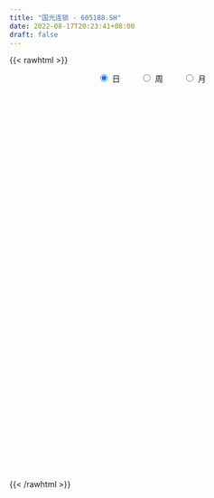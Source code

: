```yaml
---
title: "国光连锁 - 605188.SH"
date: 2022-08-17T20:23:41+08:00
draft: false
---
```

{{< rawhtml >}}
    <div style="text-align: center">
        <label style="padding: 1rem;"><input style="margin-right: .5rem" type="radio" name="period" value="D" checked onclick="period_change(this)">日</label>
        <label style="padding: 1rem;"><input style="margin-right: .5rem" type="radio" name="period" value="W" onclick="period_change(this)">周</label>
        <label style="padding: 1rem;"><input style="margin-right: .5rem" type="radio" name="period" value="M" onclick="period_change(this)">月</label>
    </div>
    <div id="chart" style="height: 700px;"></div> 
    <script type="text/javascript">
        const D_v = [470.87,487.46,1767.78,2960.71,1955.82,1246.58,2247.46,27715.65,28742.57,116050.75,319428.2,234151.98,160663.18,117530.97,157946.8,100767.13,86080.84,65452.11,55977.11,108402.64,76986.17,56591.81,70952.21,47300.66,38036.27,56772.11,43932.92,26791.19,29852.0,37153.79,37467.48,31188.24,26284.27,32244.89,20469.09,35300.39,31123.52,29580.78,19251.4,25341.93,56433.03,39434.09,34701.0,33503.74,16731.83,16980.1,17010.04,29028.64,17290.43,13974.09,18715.38,8963.3,13979.84,11223.91,14287.18,17197.12,55504.32,41575.0,17414.88,20688.68,22670.09,27260.47,15690.54,97547.33,75276.82,33248.93,32020.88,29038.91,35440.28,69984.81,29845.58,25838.49,37649.27,33902.0,23881.0,21846.49,20285.37,20721.89,10108.03,18207.12,21442.17,19918.95,23161.92,72664.92,59209.11,56841.03,33461.9,64181.3,45944.0,34786.21,53438.0,38178.03,17878.89,14700.0,19484.67,23604.91,22923.02,16319.0,15652.0,11869.67,22153.5,28345.37,20549.4,13142.0,14112.76,10374.03,17755.03,14110.03,19908.06,32011.0,23075.06,26341.74,15505.89,20237.38,23380.03,39288.06,22689.04,10431.96,52648.29,30654.0,92089.78,129441.6,86550.82,63756.62,53219.48,41061.15,30433.78,20872.03,29689.0,22195.03,36983.95,31301.03,23791.87,20104.81,22865.92,31888.89,34375.0,21377.56,17208.0,23464.0,12515.0,24929.0,21911.03,14257.0,17125.0,17641.89,17194.0,18347.0,20912.0,20152.0,14374.0,10422.92,24395.08,19545.25,21324.0,52806.0,40522.0,32511.0,23156.78,30709.0,56827.15,67063.0,66008.0,42146.0,137535.34,81572.28,58242.65,83602.01,143394.77,111692.17,48088.46,328053.19,416708.78,123751.78,285496.68,165652.56,142426.61,103368.36,93538.21,88976.15,48207.0,42408.49,46983.0,39907.0,49079.88,28484.03,28047.13,29502.78,32926.0,85395.91,48173.03,30058.03,43997.0,26482.0,24505.0,37082.0,43614.87,22501.45,30100.0,55237.11,81744.06,61387.69,38450.8,51920.2,69429.99,93591.89,59498.0,38744.0,24689.24,26147.0,30588.03,28694.03,22710.0,13858.78,13244.89,13558.86,12514.99,19662.78,23844.1,21088.1,60013.89,37998.84,24709.0,14796.89,12639.8,20737.0,10808.0,11573.81,11815.0,12470.0,10177.79,11421.0,9996.0,9865.0,21602.0,10266.2,11680.0,9944.15,10003.15,6745.0,13809.0,12158.0,10753.0,23565.0,11928.0,8814.0,15468.01,10903.0,10644.0,8902.0,20934.0,20809.0,18000.03,16513.0,15782.96,11772.0,12916.0,17933.0,17096.0,12896.0,15730.0,14264.03,12416.0,12334.0,11856.0,16774.98,13904.0,11113.0,17085.0,15730.0,13479.46,9910.0,12637.0,13743.26,9439.37,14323.77,12050.92,12146.0,10339.0,12871.0,17567.24,10530.0,8558.0,12034.0,13786.0,7640.24,10011.0,7225.0,10748.77,14378.37,10020.03,12331.77,10259.0,8259.0,3925.0,6258.0,8192.0,6745.37,7071.0,4159.0,7427.0,17711.0,8207.0,13131.03,6357.0,10251.0,4935.03,8691.0,5421.0,4586.0,6099.61,9386.0,39110.42,60687.33,61304.0,90038.78,45549.8,25247.0,19224.0,19114.03,17907.0,20657.03,22620.0,12910.0,15179.39,12846.0,22330.78,13173.0,9427.0,15450.0,12850.0,9331.0,13998.0,10153.99,12242.0,17022.98,22399.48,16497.0,18752.99,14115.0,31573.0,26859.39,18515.0,97986.01,107137.25,54361.03,27104.0,22104.0,20233.0,43714.99,24258.0,17460.0,20849.0,27723.96,19606.0,18311.0,146038.03,310306.11,194934.51,192621.76,143215.35,98997.72,75629.04,63775.0,64811.0,34426.0,45455.0,29398.0,36487.0,44541.17,32563.0,29352.0,35982.0,27886.0,24279.0,28434.0,42982.0,18801.0,21812.0,27427.0,18071.92,32605.98,17392.0,18014.75,13723.0,16392.0,13366.0,15208.0,12637.0,21933.0,20238.0,16354.0,13697.0,10842.0,24221.0,17117.17,23607.0,13902.0,27380.0,12128.0,13649.0,11573.0,13688.17,12218.17,9768.0,11157.0,12484.0,21559.0,27689.0,20558.0,15394.01,73233.01,143163.89,110770.9,164799.36,156208.01,154993.03,117531.0,204560.18,140663.89,204581.89,85965.0,120294.46,127688.14,79189.0,83781.0,60692.0,50281.0,49192.35,41425.0,50376.0,37437.0,41566.0,30323.03,28606.0,34258.0,26700.0,27876.0,19600.82,31341.0,19893.0,18022.0,38138.0,29986.0,23806.2,29873.0,30972.0,27732.0,19831.0,21326.0,16988.0,15704.0,20305.0,19170.0,19257.0,20047.0,17696.0,12888.0,24695.0,15681.0,14063.0,11886.0,26990.0,19274.0,17942.0,23632.0,19785.0,14577.0,18083.0,20822.0,42511.0,18875.0,22521.0,21244.0,10608.0,13925.0,19784.0,22627.0,19398.0,15663.0,13824.0,15151.0,13939.0,11791.0,15090.0,10939.0,11146.0,17038.0,17237.0,16090.0,16431.0,15797.0,12238.0,14083.0,12140.0,12969.0,9602.0,12715.0,9013.0,13626.0]
const D_histogram = [0.0,0.0472250712,0.1259338869,0.2250684418,0.3370392703,0.4567995164,0.581142793,0.708173922,0.8369127878,0.9670003053,0.9351091697,0.7482647746,0.5445018837,0.3791423164,0.2214067758,0.0972737834,-0.0333355947,-0.1304490292,-0.2075614552,-0.2331606627,-0.2731004342,-0.2880417783,-0.3177836689,-0.3404789568,-0.3504100595,-0.3720813869,-0.3927453979,-0.3948452387,-0.3945102342,-0.3968729218,-0.4139379468,-0.4179584347,-0.3922178345,-0.3374299791,-0.285045988,-0.2356268938,-0.1888433755,-0.1521156086,-0.1366709292,-0.1178334424,-0.0816339197,-0.083488859,-0.0955063615,-0.1315530286,-0.1364370607,-0.1346236695,-0.1105317438,-0.0600853692,-0.0256223741,-0.0035638369,-0.009573695,-0.0136941133,-0.0246793528,-0.0189135633,-0.007374934,-0.0036550685,0.0045501259,-0.0059336918,-0.0135284312,-0.0246269791,-0.0411127721,-0.0817152749,-0.1019337829,-0.063411418,-0.0582311908,-0.0383501132,-0.0146768551,0.0076130218,0.032317235,0.0667386637,0.0791288736,0.0883676559,0.1032417607,0.0963822302,0.094547514,0.0931902334,0.0779510657,0.0571849028,0.0371036701,0.0101235667,-0.016598464,-0.0315092692,-0.0343345023,0.0095704006,0.0332163959,0.0632708837,0.0573317791,0.0813437395,0.0722683471,0.065739835,0.0188804009,-0.0393570774,-0.0690364774,-0.0829320957,-0.1096298307,-0.1197279175,-0.1473373726,-0.1630796401,-0.1778449768,-0.1786932681,-0.1824922341,-0.1466822362,-0.1392813156,-0.1242301069,-0.0946788833,-0.0675834891,-0.0439318869,-0.0318748093,-0.0359406543,-0.0644950431,-0.0856946823,-0.1092741675,-0.1137148614,-0.1228985333,-0.1164245322,-0.0721308556,-0.0318171516,0.0052375427,0.0529732098,0.074147906,0.1463187663,0.1754986218,0.1892046046,0.1703641323,0.1298089968,0.088960817,0.0779473041,0.0643352655,0.0547668671,0.0340698243,0.0329319496,0.0280835572,0.0204614603,0.0108156095,0.0227184919,0.0487283071,0.0642365896,0.068374277,0.0701177656,0.0541549916,0.0444002328,0.0561774702,0.0564544114,0.0589526506,0.0536433565,0.0531691594,0.0511619458,0.0309517109,0.0130846165,0.0078037834,-0.0014545374,-0.0095263357,-0.0023697091,0.0075802717,0.0187422013,0.0383322092,0.0633668192,0.056533857,0.0529306199,0.0526963134,0.0704201804,0.0963957365,0.0902240127,0.1425166165,0.1275555303,0.0990144663,0.0887592965,0.1400784414,0.1363605896,0.191842683,0.2881043869,0.4118812344,0.4331576051,0.3325646989,0.1683980513,0.0421679415,-0.0595067893,-0.1301142728,-0.1861859627,-0.2431848821,-0.2787156034,-0.2887199961,-0.2987732518,-0.3006292178,-0.2978411471,-0.2820369497,-0.2633655722,-0.2362556798,-0.1996339476,-0.1540479074,-0.1342379273,-0.113447453,-0.1139335542,-0.0942850557,-0.0813388148,-0.0577704555,-0.0394971828,-0.0260488375,-0.0041449211,0.0225581678,0.0565616401,0.0708932354,0.0796401329,0.0944574334,0.099962154,0.1163442985,0.1045968885,0.0807012529,0.056003649,0.0326086089,0.0067148393,-0.0117448763,-0.0296560261,-0.0366441719,-0.0350597874,-0.0319345146,-0.0266581362,-0.0138675575,-0.0021115328,-0.0018262306,0.011680304,0.004659222,-0.0110416751,-0.0211238527,-0.0258313026,-0.0383515098,-0.0365177385,-0.0276145995,-0.0185133556,-0.0205718529,-0.016068553,-0.0127573058,-0.0096995422,-0.0069388429,-0.0204476591,-0.0306356009,-0.0438817792,-0.0429341595,-0.0349564924,-0.0299310002,-0.0301419832,-0.0367462108,-0.0367168174,-0.056698167,-0.057412702,-0.052264625,-0.0327437226,-0.0185646095,-0.0084346064,0.0011983922,0.0151175819,0.0322355037,0.0484729777,0.0644732825,0.0697665746,0.0685506,0.0689058355,0.0541157868,0.0547356576,0.0450734432,0.0293703949,0.03105896,0.0345544714,0.0389205448,0.0358565652,0.0237472304,0.0142072284,0.0124889458,0.017011129,0.0264452365,0.0364886874,0.043751697,0.0449624622,0.0460429087,0.0449655643,0.0405752189,0.0393514319,0.0305141957,0.0268713612,0.0170413456,0.0031716132,-0.0061285237,-0.0088721466,-0.0175530532,-0.0320129663,-0.0365005394,-0.0516499741,-0.0502339956,-0.0352039884,-0.0257503418,-0.0195905591,-0.0055627353,0.0062921747,0.0091294064,0.0118885815,0.0093216823,0.0054443478,-0.0035307311,-0.0101170286,-0.0116468777,-0.016920643,-0.0299695872,-0.0343759761,-0.0317796856,-0.0293251573,-0.0321267283,-0.027791808,-0.0159568906,-0.0070251003,0.0015493886,0.0088087309,0.0167576712,0.0444674232,0.0823707513,0.1136395178,0.1018374568,0.0921439597,0.0713066711,0.0578161822,0.0412096476,0.026617536,0.0229267745,0.0204663993,0.0143922999,0.0031479163,0.0007323526,0.0078045407,0.0032041748,-0.0008203465,-0.0100146875,-0.0174773268,-0.0195944708,-0.0156528116,-0.0125518007,-0.0101116439,-0.0011706251,0.0075499132,0.0137433759,0.0167205679,0.0123822717,0.0240796206,0.0311198384,0.0220375357,0.0307174263,0.0519198199,0.0452797371,0.035473298,0.0253918202,0.0136940383,0.0200723164,0.0157022042,0.0130848054,-0.0010901737,-0.0013420074,-0.0005089426,0.004152488,0.0588228878,0.1029091837,0.1301578214,0.0832247326,0.069285972,0.0421386549,0.008039535,-0.040134811,-0.1002579718,-0.1261995562,-0.1558726745,-0.1566177414,-0.1426643048,-0.1109699593,-0.0874334488,-0.061748359,-0.0480476555,-0.0348091166,-0.0269421391,-0.0087530595,0.0092285724,0.0203729296,0.0329829423,0.0304591477,0.0280853042,0.0067205769,-0.0024682528,-0.016939856,-0.020523655,-0.01194313,-0.0070098297,-0.0129014704,-0.0175816002,-0.0314277925,-0.0463925647,-0.0445756325,-0.0373393158,-0.0397640025,-0.0595134623,-0.0589565095,-0.0525866564,-0.0376820395,-0.0155707311,0.0009994965,0.0106730588,0.0103870814,0.0178898608,0.0221822797,0.0171669902,0.0167524183,0.016652331,0.0243747688,0.0384543657,0.0403765466,0.035124081,0.0459916264,0.0873481926,0.0892880785,0.1108895198,0.0936515425,0.0967941505,0.0931802612,0.1095593121,0.1060905703,0.1162868943,0.0576674705,-0.0353992497,-0.1348866485,-0.2022431979,-0.2154745564,-0.2031692238,-0.1833362863,-0.1440907674,-0.1167429038,-0.0909998567,-0.0565557605,-0.0298219092,0.0015948502,0.0043019104,0.0194950524,0.0231662233,0.0180940434,0.0179771787,-0.0065102331,-0.009874408,-0.008096382,0.005764395,0.0162478369,0.0259423692,0.0415950398,0.0587904606,0.0688974964,0.0649403381,0.0547801506,0.034758017,0.0203739822,0.0076786903,-0.0020337699,-0.0074483406,-0.0066773772,-0.0084364033,-0.0059261487,-0.0053253131,-0.0142369198,-0.0126567151,-0.0090216726,-0.0049068669,0.0056858903,0.0095598267,0.018570319,0.0239038683,0.0246841757,0.0205989043,0.0200129562,0.0324544219,0.0338279232,0.0408786699,0.0357087819,0.0339178664,0.0323468725,0.022626054,0.0274003944,0.0371182299,0.0384915246,0.0395803155,0.0377907906,0.0405866366,0.0370829632,0.0380263182,0.0333245662,0.0182351477,0.0069570413,-0.024331207,-0.0434914282,-0.041182968,-0.0452289789,-0.0389027787,-0.0250420868,-0.0071284458,0.0028300401,0.0066357217,0.005732144,0.0114838455,0.0102302566]
const D_fast = [0.0,0.059031339,0.1692236264,0.3246252918,0.5208559379,0.7548160631,1.0244450379,1.3285196474,1.6664867102,2.0383243039,2.2402104608,2.2404322594,2.1727948394,2.1022208512,1.9998370046,1.900022458,1.7610791813,1.6313534895,1.5023506997,1.4184613265,1.3102464464,1.2232946577,1.11410685,1.0062918228,0.9087582053,0.7940665311,0.6752161706,0.5744050201,0.4761124661,0.3745315481,0.2539820363,0.1454719398,0.0731580813,0.043588442,0.0247109361,0.0152233068,0.0147959813,0.0134948461,-0.0052282068,-0.0158490807,-0.0000580379,-0.022785192,-0.0586792849,-0.1276142091,-0.1666075063,-0.1984500326,-0.2019910428,-0.1665660104,-0.1385086089,-0.1173410309,-0.1257443128,-0.1332882594,-0.1504433372,-0.1494059384,-0.1397110426,-0.1369049443,-0.1275622183,-0.139529459,-0.1505063062,-0.1677615989,-0.194525585,-0.2555569064,-0.3012588602,-0.2785893498,-0.2879669202,-0.2776733709,-0.2576693267,-0.2334761942,-0.2006926723,-0.1495865777,-0.1174141494,-0.0860834531,-0.0453989082,-0.0281628811,-0.0063607188,0.015579559,0.0198281577,0.0133582204,0.0025529053,-0.0218963064,-0.0527679531,-0.0755560757,-0.0869649344,-0.0406674312,-0.008717337,0.0371548717,0.045548712,0.0898966072,0.0988883016,0.1087947482,0.0666554144,-0.0014213334,-0.0483598527,-0.0829884949,-0.1370936876,-0.1771237538,-0.241567552,-0.2980797296,-0.3573063105,-0.4028279188,-0.4522499433,-0.4531105045,-0.4805299127,-0.4965362307,-0.490654728,-0.4804552061,-0.4677865755,-0.4636982003,-0.4767492089,-0.5214273585,-0.5640506682,-0.6149486953,-0.6478181046,-0.6877264098,-0.7103585417,-0.6840975791,-0.651738163,-0.613374083,-0.5523951134,-0.5126834408,-0.4039328888,-0.3308783779,-0.2698712439,-0.2461206832,-0.2542235694,-0.272831545,-0.2643582319,-0.2618864541,-0.2577631358,-0.2699427225,-0.2628476098,-0.2606751128,-0.2631818447,-0.2701237931,-0.2525412878,-0.2143493957,-0.1827819658,-0.1615507092,-0.1422777792,-0.1447018052,-0.1433565059,-0.117534901,-0.1031443569,-0.0859079551,-0.07780641,-0.0649883173,-0.0542050445,-0.0666773516,-0.0812732919,-0.0846031791,-0.0942251343,-0.1046785165,-0.0981143171,-0.0862692685,-0.0704217885,-0.0412487283,-0.0003724135,0.0069280885,0.0165575064,0.0294972783,0.0648261903,0.1149006805,0.13128496,0.2192067178,0.2361345142,0.2323470668,0.2442817212,0.3306204764,0.360992772,0.4644355362,0.6327233367,0.8594704929,0.9890362649,0.9715845334,0.8495173986,0.7338292742,0.617277846,0.5141417943,0.4115236138,0.2937284738,0.1885188517,0.1063344599,0.0215878913,-0.0554253791,-0.1270975952,-0.1818026352,-0.2289726508,-0.2609266784,-0.274213433,-0.2671393697,-0.2808888715,-0.2884602603,-0.3174297501,-0.3213525156,-0.3287409784,-0.3196152329,-0.3112162559,-0.3042801201,-0.2834124339,-0.251069803,-0.2029259207,-0.1708710166,-0.1422140859,-0.1037824269,-0.0732871679,-0.0278189488,-0.0134171367,-0.017137459,-0.0278341507,-0.0430770385,-0.0672920983,-0.088688033,-0.1140131893,-0.1301623781,-0.1373429405,-0.1422012963,-0.143589452,-0.1342657626,-0.1230376212,-0.1232088765,-0.106782266,-0.1126385425,-0.1310998584,-0.1464629992,-0.1576282748,-0.1797363593,-0.1870320226,-0.1850325335,-0.1805596286,-0.187761089,-0.1872749274,-0.1871530067,-0.1865201286,-0.18549414,-0.204114871,-0.221961713,-0.2461783361,-0.2559642563,-0.2567257123,-0.2591829702,-0.266929449,-0.2827202292,-0.2918700402,-0.3260259315,-0.3410936421,-0.3490117213,-0.3376767496,-0.3281387888,-0.3201174373,-0.3101848407,-0.2924862555,-0.2673094578,-0.2389537394,-0.2068351139,-0.1841001781,-0.1681785028,-0.1505968084,-0.1518579104,-0.1375541253,-0.1359479788,-0.1443084283,-0.1348551233,-0.122720994,-0.1086247845,-0.1027246228,-0.10889715,-0.1148853448,-0.1134813909,-0.1047064255,-0.0886610089,-0.0694953862,-0.0512944523,-0.0388430716,-0.0262518978,-0.0160878512,-0.0103343918,-0.0017203209,-0.0029290082,0.0001459977,-0.0054236815,-0.0185005107,-0.0293327785,-0.0342944381,-0.047363608,-0.0698267627,-0.0834394706,-0.1115013988,-0.1226439192,-0.1164149091,-0.113398848,-0.112136705,-0.099499565,-0.0860716113,-0.0809520281,-0.0752207075,-0.0754571862,-0.0779734338,-0.0878311955,-0.0969467501,-0.1013883186,-0.1108922446,-0.1314335856,-0.1444339686,-0.1497825995,-0.1546593605,-0.1654926136,-0.1681056453,-0.1602599506,-0.1530844353,-0.1441225993,-0.1346610742,-0.1225227161,-0.0836961083,-0.0252000924,0.0344785535,0.0481358568,0.0614783495,0.0584677288,0.0594312854,0.0531271627,0.0451894351,0.0472303672,0.0498865918,0.0474105674,0.0369531628,0.0347206873,0.0437440106,0.0399446883,0.0357150804,0.0240170676,0.0121850966,0.0051693348,0.0051977911,0.0051608519,0.0050730977,0.0137214602,0.0243294768,0.0339587835,0.0411161175,0.0398733892,0.0575906432,0.0724108206,0.0688379019,0.085197149,0.1193794976,0.1240593491,0.1231212344,0.1193877117,0.1111134394,0.1225097966,0.1220652354,0.122719038,0.1082715155,0.10768418,0.1083900091,0.1140895617,0.1834656834,0.2532792752,0.3130673682,0.2869404626,0.290323195,0.2737105416,0.2416213055,0.1834132567,0.098225603,0.0407341295,-0.0279071574,-0.0678066597,-0.0895192992,-0.0855674436,-0.0838892952,-0.0736412953,-0.0719525056,-0.0674162459,-0.0662848031,-0.0502839883,-0.0299952134,-0.0137576237,0.0070981246,0.0121891168,0.0168365994,-0.0028479837,-0.0126538766,-0.0313604437,-0.0400751565,-0.034480414,-0.0312995711,-0.0404165795,-0.0494921093,-0.0711952497,-0.0977581631,-0.107085139,-0.1091836513,-0.1215493387,-0.1561771639,-0.1703593386,-0.1771361496,-0.1716520426,-0.1534334169,-0.1366133152,-0.1242714883,-0.1219606952,-0.1099854506,-0.1001474618,-0.1008710037,-0.097097471,-0.0930344757,-0.0792183457,-0.0555251573,-0.0435088398,-0.0399802851,-0.0176148331,0.0455787812,0.0698406867,0.119164508,0.1253394163,0.1526805619,0.172361738,0.2161306168,0.2391845177,0.2784525652,0.2342500091,0.1323334764,-0.0008755846,-0.1187929333,-0.185892931,-0.2243799043,-0.2503810384,-0.2471582113,-0.2489960737,-0.2460029908,-0.2256978347,-0.2064194607,-0.1746039887,-0.1708214509,-0.1507545458,-0.1412918191,-0.1418404882,-0.1374630582,-0.1635780283,-0.1694108051,-0.1696568747,-0.154354999,-0.1398095978,-0.1236294732,-0.0975780426,-0.0656850067,-0.0383535968,-0.0260756705,-0.0225408204,-0.0338734498,-0.0431639891,-0.0539396083,-0.064160511,-0.0714371668,-0.0723355477,-0.0762036747,-0.0751749573,-0.0759054499,-0.0883762865,-0.0899602607,-0.0885806363,-0.0856925473,-0.0736783175,-0.0674144244,-0.0537613524,-0.042451836,-0.0355004847,-0.0344360301,-0.0300187391,-0.0094636679,0.0003668142,0.0176372283,0.0213945359,0.028083087,0.0345988112,0.0305345061,0.0421589451,0.0611563381,0.0721525139,0.0831363837,0.0907945566,0.1037370617,0.1095041291,0.1199540636,0.1235834532,0.1130528217,0.1035139756,0.0661429256,0.0361098473,0.0281225655,0.0127693098,0.0093698153,0.0169699856,0.0331015151,0.0437675111,0.0492321231,0.0497615813,0.0583842442,0.0596882195]
const D_slow = [0.0,0.0118062678,0.0432897395,0.09955685,0.1838166676,0.2980165467,0.4433022449,0.6203457254,0.8295739224,1.0713239987,1.3051012911,1.4921674848,1.6282929557,1.7230785348,1.7784302287,1.8027486746,1.7944147759,1.7618025186,1.7099121549,1.6516219892,1.5833468806,1.511336436,1.4318905188,1.3467707796,1.2591682648,1.166147918,1.0679615686,0.9692502589,0.8706227003,0.7714044699,0.6679199832,0.5634303745,0.4653759159,0.3810184211,0.3097569241,0.2508502006,0.2036393568,0.1656104546,0.1314427223,0.1019843617,0.0815758818,0.0607036671,0.0368270767,0.0039388195,-0.0301704457,-0.063826363,-0.091459299,-0.1064806413,-0.1128862348,-0.113777194,-0.1161706178,-0.1195941461,-0.1257639843,-0.1304923751,-0.1323361086,-0.1332498758,-0.1321123443,-0.1335957672,-0.136977875,-0.1431346198,-0.1534128128,-0.1738416316,-0.1993250773,-0.2151779318,-0.2297357295,-0.2393232578,-0.2429924715,-0.2410892161,-0.2330099073,-0.2163252414,-0.196543023,-0.174451109,-0.1486406689,-0.1245451113,-0.1009082328,-0.0776106745,-0.058122908,-0.0438266823,-0.0345507648,-0.0320198731,-0.0361694891,-0.0440468064,-0.052630432,-0.0502378319,-0.0419337329,-0.026116012,-0.0117830672,0.0085528677,0.0266199545,0.0430549132,0.0477750135,0.0379357441,0.0206766247,-0.0000563992,-0.0274638569,-0.0573958363,-0.0942301794,-0.1350000894,-0.1794613337,-0.2241346507,-0.2697577092,-0.3064282683,-0.3412485971,-0.3723061239,-0.3959758447,-0.412871717,-0.4238546887,-0.431823391,-0.4408085546,-0.4569323154,-0.4783559859,-0.5056745278,-0.5341032432,-0.5648278765,-0.5939340095,-0.6119667234,-0.6199210113,-0.6186116257,-0.6053683232,-0.5868313467,-0.5502516551,-0.5063769997,-0.4590758485,-0.4164848155,-0.3840325663,-0.361792362,-0.342305536,-0.3262217196,-0.3125300028,-0.3040125468,-0.2957795594,-0.2887586701,-0.283643305,-0.2809394026,-0.2752597796,-0.2630777029,-0.2470185555,-0.2299249862,-0.2123955448,-0.1988567969,-0.1877567387,-0.1737123712,-0.1595987683,-0.1448606057,-0.1314497665,-0.1181574767,-0.1053669903,-0.0976290625,-0.0943579084,-0.0924069626,-0.0927705969,-0.0951521808,-0.0957446081,-0.0938495402,-0.0891639898,-0.0795809375,-0.0637392327,-0.0496057685,-0.0363731135,-0.0231990351,-0.00559399,0.0185049441,0.0410609473,0.0766901014,0.1085789839,0.1333326005,0.1555224247,0.190542035,0.2246321824,0.2725928532,0.3446189499,0.4475892585,0.5558786598,0.6390198345,0.6811193473,0.6916613327,0.6767846354,0.6442560672,0.5977095765,0.5369133559,0.4672344551,0.395054456,0.3203611431,0.2452038387,0.1707435519,0.1002343145,0.0343929214,-0.0246709985,-0.0745794854,-0.1130914623,-0.1466509441,-0.1750128074,-0.2034961959,-0.2270674598,-0.2474021635,-0.2618447774,-0.2717190731,-0.2782312825,-0.2792675128,-0.2736279708,-0.2594875608,-0.241764252,-0.2218542188,-0.1982398604,-0.1732493219,-0.1441632473,-0.1180140252,-0.0978387119,-0.0838377997,-0.0756856475,-0.0740069376,-0.0769431567,-0.0843571632,-0.0935182062,-0.1022831531,-0.1102667817,-0.1169313158,-0.1203982051,-0.1209260883,-0.121382646,-0.11846257,-0.1172977645,-0.1200581833,-0.1253391465,-0.1317969721,-0.1413848496,-0.1505142842,-0.157417934,-0.1620462729,-0.1671892362,-0.1712063744,-0.1743957009,-0.1768205864,-0.1785552971,-0.1836672119,-0.1913261121,-0.2022965569,-0.2130300968,-0.2217692199,-0.22925197,-0.2367874658,-0.2459740185,-0.2551532228,-0.2693277646,-0.2836809401,-0.2967470963,-0.304933027,-0.3095741793,-0.3116828309,-0.3113832329,-0.3076038374,-0.2995449615,-0.2874267171,-0.2713083964,-0.2538667528,-0.2367291028,-0.2195026439,-0.2059736972,-0.1922897828,-0.181021422,-0.1736788233,-0.1659140833,-0.1572754654,-0.1475453292,-0.1385811879,-0.1326443803,-0.1290925732,-0.1259703368,-0.1217175545,-0.1151062454,-0.1059840735,-0.0950461493,-0.0838055337,-0.0722948066,-0.0610534155,-0.0509096108,-0.0410717528,-0.0334432039,-0.0267253636,-0.0224650272,-0.0216721239,-0.0232042548,-0.0254222914,-0.0298105547,-0.0378137963,-0.0469389312,-0.0598514247,-0.0724099236,-0.0812109207,-0.0876485062,-0.0925461459,-0.0939368298,-0.0923637861,-0.0900814345,-0.0871092891,-0.0847788685,-0.0834177816,-0.0843004644,-0.0868297215,-0.0897414409,-0.0939716017,-0.1014639985,-0.1100579925,-0.1180029139,-0.1253342032,-0.1333658853,-0.1403138373,-0.14430306,-0.146059335,-0.1456719879,-0.1434698052,-0.1392803874,-0.1281635316,-0.1075708437,-0.0791609643,-0.0537016001,-0.0306656101,-0.0128389424,0.0016151032,0.0119175151,0.0185718991,0.0243035927,0.0294201925,0.0330182675,0.0338052466,0.0339883347,0.0359394699,0.0367405136,0.0365354269,0.0340317551,0.0296624234,0.0247638057,0.0208506028,0.0177126526,0.0151847416,0.0148920853,0.0167795636,0.0202154076,0.0243955496,0.0274911175,0.0335110226,0.0412909822,0.0468003662,0.0544797227,0.0674596777,0.078779612,0.0876479365,0.0939958915,0.0974194011,0.1024374802,0.1063630312,0.1096342326,0.1093616892,0.1090261873,0.1088989517,0.1099370737,0.1246427956,0.1503700915,0.1829095469,0.20371573,0.221037223,0.2315718867,0.2335817705,0.2235480677,0.1984835748,0.1669336857,0.1279655171,0.0888110817,0.0531450056,0.0254025157,0.0035441535,-0.0118929362,-0.0239048501,-0.0326071293,-0.039342664,-0.0415309289,-0.0392237858,-0.0341305534,-0.0258848178,-0.0182700309,-0.0112487048,-0.0095685606,-0.0101856238,-0.0144205878,-0.0195515015,-0.022537284,-0.0242897414,-0.0275151091,-0.0319105091,-0.0397674572,-0.0513655984,-0.0625095065,-0.0718443355,-0.0817853361,-0.0966637017,-0.1114028291,-0.1245494932,-0.1339700031,-0.1378626858,-0.1376128117,-0.134944547,-0.1323477767,-0.1278753114,-0.1223297415,-0.118037994,-0.1138498894,-0.1096868066,-0.1035931144,-0.093979523,-0.0838853864,-0.0751043661,-0.0636064595,-0.0417694114,-0.0194473917,0.0082749882,0.0316878738,0.0558864114,0.0791814767,0.1065713048,0.1330939473,0.1621656709,0.1765825385,0.1677327261,0.134011064,0.0834502645,0.0295816254,-0.0212106805,-0.0670447521,-0.1030674439,-0.1322531699,-0.1550031341,-0.1691420742,-0.1765975515,-0.1761988389,-0.1751233613,-0.1702495982,-0.1644580424,-0.1599345316,-0.1554402369,-0.1570677952,-0.1595363972,-0.1615604927,-0.1601193939,-0.1560574347,-0.1495718424,-0.1391730824,-0.1244754673,-0.1072510932,-0.0910160087,-0.077320971,-0.0686314668,-0.0635379712,-0.0616182986,-0.0621267411,-0.0639888263,-0.0656581705,-0.0677672714,-0.0692488086,-0.0705801368,-0.0741393668,-0.0773035456,-0.0795589637,-0.0807856804,-0.0793642078,-0.0769742512,-0.0723316714,-0.0663557043,-0.0601846604,-0.0550349343,-0.0500316953,-0.0419180898,-0.033461109,-0.0232414415,-0.0143142461,-0.0058347794,0.0022519387,0.0079084522,0.0147585508,0.0240381082,0.0336609894,0.0435560683,0.0530037659,0.0631504251,0.0724211659,0.0819277454,0.090258887,0.0948176739,0.0965569343,0.0904741325,0.0796012755,0.0693055335,0.0579982887,0.0482725941,0.0420120724,0.0402299609,0.040937471,0.0425964014,0.0440294374,0.0469003987,0.0494579629]
const D_data = [['2020-07-29', 7.37, 7.37, 7.37, 7.37],['2020-07-30', 8.11, 8.11, 8.11, 8.11],['2020-07-31', 8.92, 8.92, 8.92, 8.92],['2020-08-03', 9.81, 9.81, 9.81, 9.81],['2020-08-04', 10.79, 10.79, 10.79, 10.79],['2020-08-05', 11.87, 11.87, 11.87, 11.87],['2020-08-06', 13.06, 13.06, 13.06, 13.06],['2020-08-07', 14.37, 14.37, 14.37, 14.37],['2020-08-10', 15.81, 15.81, 15.81, 15.81],['2020-08-11', 17.39, 17.39, 16.9, 17.39],['2020-08-12', 17.73, 16.56, 15.88, 17.73],['2020-08-13', 16.03, 14.9, 14.9, 16.36],['2020-08-14', 14.51, 14.37, 14.23, 14.77],['2020-08-17', 14.2, 14.46, 14.2, 14.68],['2020-08-18', 14.34, 14.17, 13.9, 14.55],['2020-08-19', 14.12, 14.21, 13.9, 14.35],['2020-08-20', 14.1, 13.72, 13.63, 14.1],['2020-08-21', 13.78, 13.71, 13.69, 13.96],['2020-08-24', 13.65, 13.6, 13.42, 13.83],['2020-08-25', 13.7, 14.03, 13.56, 14.21],['2020-08-26', 14.15, 13.7, 13.55, 14.16],['2020-08-27', 13.79, 13.86, 13.7, 14.02],['2020-08-28', 13.79, 13.52, 13.36, 13.79],['2020-08-31', 13.52, 13.4, 13.37, 13.61],['2020-09-01', 13.36, 13.38, 13.26, 13.47],['2020-09-02', 13.38, 13.03, 13.0, 13.43],['2020-09-03', 12.98, 12.78, 12.74, 13.17],['2020-09-04', 12.65, 12.78, 12.6, 12.81],['2020-09-07', 12.67, 12.62, 12.6, 12.85],['2020-09-08', 12.62, 12.38, 12.3, 12.66],['2020-09-09', 12.29, 11.92, 11.91, 12.3],['2020-09-10', 12.05, 11.78, 11.73, 12.13],['2020-09-11', 11.7, 11.96, 11.53, 12.09],['2020-09-14', 12.0, 12.31, 11.95, 12.36],['2020-09-15', 12.33, 12.37, 12.2, 12.42],['2020-09-16', 12.42, 12.44, 12.28, 12.63],['2020-09-17', 12.36, 12.53, 12.19, 12.58],['2020-09-18', 12.4, 12.52, 12.39, 12.79],['2020-09-21', 12.54, 12.3, 12.3, 12.54],['2020-09-22', 12.28, 12.35, 12.15, 12.66],['2020-09-23', 12.42, 12.65, 12.42, 12.91],['2020-09-24', 12.54, 12.21, 12.17, 12.58],['2020-09-25', 12.36, 11.98, 11.93, 12.65],['2020-09-28', 11.95, 11.46, 11.46, 12.08],['2020-09-29', 11.45, 11.63, 11.4, 11.63],['2020-09-30', 11.57, 11.59, 11.5, 11.75],['2020-10-09', 11.68, 11.83, 11.61, 11.88],['2020-10-12', 11.84, 12.28, 11.81, 12.31],['2020-10-13', 12.21, 12.26, 12.12, 12.27],['2020-10-14', 12.14, 12.23, 12.13, 12.4],['2020-10-15', 12.27, 11.9, 11.85, 12.39],['2020-10-16', 11.99, 11.87, 11.82, 12.0],['2020-10-19', 11.97, 11.71, 11.69, 11.98],['2020-10-20', 11.79, 11.87, 11.68, 11.89],['2020-10-21', 11.86, 11.96, 11.76, 12.01],['2020-10-22', 11.95, 11.88, 11.7, 11.99],['2020-10-23', 12.0, 11.95, 11.85, 12.46],['2020-10-26', 11.95, 11.69, 11.51, 11.95],['2020-10-27', 11.57, 11.65, 11.56, 11.79],['2020-10-28', 11.61, 11.52, 11.51, 11.74],['2020-10-29', 11.45, 11.33, 11.3, 11.5],['2020-10-30', 11.32, 10.8, 10.77, 11.37],['2020-11-02', 10.87, 10.79, 10.69, 10.89],['2020-11-03', 10.74, 11.48, 10.74, 11.87],['2020-11-04', 11.39, 11.1, 11.1, 11.56],['2020-11-05', 11.23, 11.28, 11.14, 11.46],['2020-11-06', 11.27, 11.39, 11.2, 11.55],['2020-11-09', 11.55, 11.46, 11.4, 11.6],['2020-11-10', 11.47, 11.6, 11.4, 11.72],['2020-11-11', 11.6, 11.89, 11.33, 11.97],['2020-11-12', 11.87, 11.77, 11.65, 11.97],['2020-11-13', 11.85, 11.83, 11.6, 11.94],['2020-11-16', 11.82, 12.02, 11.78, 12.04],['2020-11-17', 11.94, 11.83, 11.7, 12.12],['2020-11-18', 11.89, 11.93, 11.76, 11.97],['2020-11-19', 11.92, 11.99, 11.84, 12.06],['2020-11-20', 11.95, 11.83, 11.76, 11.99],['2020-11-23', 11.83, 11.71, 11.66, 11.83],['2020-11-24', 11.71, 11.64, 11.61, 11.73],['2020-11-25', 11.69, 11.44, 11.36, 11.74],['2020-11-26', 11.5, 11.29, 11.22, 11.55],['2020-11-27', 11.38, 11.3, 11.17, 11.41],['2020-11-30', 11.35, 11.37, 11.23, 11.54],['2020-12-01', 11.35, 12.05, 11.35, 12.08],['2020-12-02', 11.93, 11.99, 11.85, 12.26],['2020-12-03', 12.07, 12.25, 11.92, 12.32],['2020-12-04', 12.16, 11.91, 11.88, 12.2],['2020-12-07', 11.8, 12.39, 11.8, 12.39],['2020-12-08', 12.18, 12.08, 11.98, 12.24],['2020-12-09', 11.99, 12.13, 11.93, 12.29],['2020-12-10', 12.01, 11.52, 11.43, 12.1],['2020-12-11', 11.53, 11.09, 11.02, 11.72],['2020-12-14', 11.02, 11.17, 10.91, 11.22],['2020-12-15', 11.11, 11.19, 11.02, 11.31],['2020-12-16', 11.15, 10.84, 10.82, 11.17],['2020-12-17', 10.78, 10.85, 9.88, 10.92],['2020-12-18', 10.84, 10.41, 10.38, 10.84],['2020-12-21', 10.4, 10.3, 10.3, 10.45],['2020-12-22', 10.37, 10.07, 10.04, 10.38],['2020-12-23', 10.11, 10.03, 10.0, 10.19],['2020-12-24', 10.08, 9.8, 9.71, 10.08],['2020-12-25', 9.82, 10.21, 9.72, 10.46],['2020-12-28', 10.1, 9.81, 9.78, 10.2],['2020-12-29', 9.8, 9.81, 9.73, 10.05],['2020-12-30', 9.86, 9.97, 9.78, 10.07],['2020-12-31', 9.96, 9.97, 9.93, 10.08],['2021-01-04', 9.97, 9.96, 9.9, 10.11],['2021-01-05', 9.95, 9.82, 9.81, 9.98],['2021-01-06', 9.85, 9.55, 9.54, 9.88],['2021-01-07', 9.55, 9.05, 8.98, 9.55],['2021-01-08', 9.0, 8.88, 8.76, 9.22],['2021-01-11', 8.88, 8.58, 8.44, 8.91],['2021-01-12', 8.58, 8.58, 8.5, 8.8],['2021-01-13', 8.56, 8.31, 8.28, 8.56],['2021-01-14', 8.34, 8.32, 8.27, 8.53],['2021-01-15', 8.29, 8.77, 8.29, 8.79],['2021-01-18', 8.67, 8.82, 8.66, 9.0],['2021-01-19', 8.9, 8.89, 8.8, 8.94],['2021-01-20', 8.89, 9.19, 8.83, 9.4],['2021-01-21', 9.06, 9.01, 8.98, 9.27],['2021-01-22', 9.0, 9.91, 8.98, 9.91],['2021-01-25', 10.1, 9.7, 9.36, 10.63],['2021-01-26', 9.58, 9.7, 9.1, 10.06],['2021-01-27', 9.7, 9.36, 9.12, 9.71],['2021-01-28', 9.3, 8.99, 8.98, 9.46],['2021-01-29', 9.11, 8.8, 8.75, 9.11],['2021-02-01', 8.8, 9.05, 8.78, 9.14],['2021-02-02', 9.06, 8.96, 8.88, 9.11],['2021-02-03', 8.82, 8.95, 8.73, 9.01],['2021-02-04', 8.95, 8.72, 8.7, 8.95],['2021-02-05', 8.8, 8.89, 8.7, 9.12],['2021-02-08', 8.99, 8.81, 8.73, 9.16],['2021-02-09', 8.71, 8.72, 8.63, 8.8],['2021-02-10', 8.71, 8.62, 8.62, 8.82],['2021-02-18', 8.64, 8.87, 8.64, 8.98],['2021-02-19', 8.86, 9.14, 8.78, 9.14],['2021-02-22', 9.14, 9.13, 9.1, 9.36],['2021-02-23', 9.01, 9.06, 8.93, 9.12],['2021-02-24', 9.06, 9.07, 9.01, 9.21],['2021-02-25', 9.07, 8.83, 8.81, 9.2],['2021-02-26', 8.75, 8.85, 8.65, 8.91],['2021-03-01', 8.87, 9.14, 8.87, 9.17],['2021-03-02', 9.17, 9.05, 9.01, 9.29],['2021-03-03', 9.03, 9.11, 9.03, 9.15],['2021-03-04', 9.11, 9.03, 8.98, 9.22],['2021-03-05', 8.96, 9.1, 8.95, 9.13],['2021-03-08', 9.15, 9.1, 9.05, 9.24],['2021-03-09', 9.11, 8.83, 8.75, 9.13],['2021-03-10', 8.84, 8.76, 8.66, 8.9],['2021-03-11', 8.76, 8.85, 8.73, 9.02],['2021-03-12', 8.83, 8.75, 8.73, 8.87],['2021-03-15', 8.72, 8.7, 8.69, 8.82],['2021-03-16', 8.76, 8.87, 8.72, 8.93],['2021-03-17', 8.89, 8.94, 8.82, 9.0],['2021-03-18', 9.0, 9.01, 8.95, 9.1],['2021-03-19', 8.93, 9.21, 8.93, 9.43],['2021-03-22', 9.24, 9.43, 9.24, 9.57],['2021-03-23', 9.38, 9.12, 9.08, 9.44],['2021-03-24', 9.11, 9.17, 9.06, 9.24],['2021-03-25', 9.2, 9.24, 9.17, 9.42],['2021-03-26', 9.12, 9.56, 9.11, 9.73],['2021-03-29', 9.47, 9.85, 9.28, 9.88],['2021-03-30', 9.72, 9.58, 9.39, 9.8],['2021-03-31', 9.85, 10.54, 9.83, 10.54],['2021-04-01', 10.7, 9.92, 9.88, 11.26],['2021-04-02', 9.67, 9.74, 9.54, 10.07],['2021-04-06', 9.68, 9.96, 9.68, 10.18],['2021-04-07', 10.05, 10.96, 9.88, 10.96],['2021-04-08', 11.29, 10.54, 10.44, 11.62],['2021-04-09', 10.65, 11.59, 10.51, 11.59],['2021-04-12', 12.75, 12.75, 12.75, 12.75],['2021-04-13', 13.13, 14.03, 12.61, 14.03],['2021-04-14', 13.8, 13.55, 12.65, 15.43],['2021-04-15', 12.2, 12.2, 12.2, 12.4],['2021-04-16', 11.26, 10.98, 10.98, 11.55],['2021-04-19', 10.78, 10.85, 10.68, 11.0],['2021-04-20', 10.76, 10.63, 10.54, 10.96],['2021-04-21', 10.54, 10.57, 10.46, 10.83],['2021-04-22', 10.56, 10.37, 10.29, 10.61],['2021-04-23', 10.32, 9.96, 9.85, 10.37],['2021-04-26', 9.94, 9.84, 9.79, 10.02],['2021-04-27', 9.81, 9.87, 9.78, 9.93],['2021-04-28', 9.81, 9.63, 9.55, 9.84],['2021-04-29', 9.63, 9.5, 9.48, 9.7],['2021-04-30', 9.5, 9.35, 9.18, 9.51],['2021-05-06', 9.37, 9.35, 9.32, 9.48],['2021-05-07', 9.4, 9.27, 9.22, 9.44],['2021-05-10', 9.33, 9.3, 9.17, 9.33],['2021-05-11', 9.29, 9.41, 9.23, 9.43],['2021-05-12', 9.65, 9.59, 9.52, 9.96],['2021-05-13', 9.46, 9.31, 9.28, 9.48],['2021-05-14', 9.31, 9.31, 9.28, 9.39],['2021-05-17', 9.31, 8.98, 8.96, 9.34],['2021-05-18', 8.98, 9.17, 8.93, 9.19],['2021-05-19', 9.17, 9.07, 9.02, 9.2],['2021-05-20', 9.03, 9.21, 8.98, 9.29],['2021-05-21', 9.26, 9.18, 9.16, 9.43],['2021-05-24', 9.18, 9.14, 9.09, 9.19],['2021-05-25', 9.16, 9.29, 9.01, 9.3],['2021-05-26', 9.25, 9.45, 9.25, 9.6],['2021-05-27', 9.45, 9.7, 9.45, 9.89],['2021-05-28', 9.74, 9.6, 9.54, 9.97],['2021-05-31', 9.57, 9.62, 9.42, 9.71],['2021-06-01', 9.68, 9.8, 9.5, 9.8],['2021-06-02', 9.86, 9.79, 9.65, 10.14],['2021-06-03', 9.68, 10.05, 9.63, 10.09],['2021-06-04', 10.02, 9.78, 9.69, 10.02],['2021-06-07', 9.77, 9.59, 9.54, 9.83],['2021-06-08', 9.64, 9.49, 9.47, 9.64],['2021-06-09', 9.49, 9.4, 9.36, 9.57],['2021-06-10', 9.39, 9.24, 9.24, 9.39],['2021-06-11', 9.27, 9.2, 9.19, 9.38],['2021-06-15', 9.22, 9.08, 9.05, 9.27],['2021-06-16', 9.1, 9.11, 9.05, 9.14],['2021-06-17', 9.16, 9.16, 9.11, 9.2],['2021-06-18', 9.2, 9.15, 9.11, 9.2],['2021-06-21', 9.11, 9.16, 9.06, 9.18],['2021-06-22', 9.18, 9.27, 9.14, 9.28],['2021-06-23', 9.28, 9.3, 9.19, 9.39],['2021-06-24', 9.22, 9.17, 9.16, 9.35],['2021-06-25', 9.38, 9.36, 9.36, 9.75],['2021-06-28', 9.1, 9.11, 9.01, 9.29],['2021-06-29', 9.07, 8.92, 8.91, 9.1],['2021-06-30', 8.9, 8.89, 8.86, 8.95],['2021-07-01', 8.9, 8.88, 8.87, 8.95],['2021-07-02', 8.88, 8.69, 8.67, 8.9],['2021-07-05', 8.66, 8.79, 8.62, 8.79],['2021-07-06', 8.75, 8.86, 8.74, 8.93],['2021-07-07', 8.84, 8.87, 8.77, 8.88],['2021-07-08', 8.9, 8.71, 8.7, 8.9],['2021-07-09', 8.71, 8.76, 8.68, 8.78],['2021-07-12', 8.76, 8.73, 8.72, 8.79],['2021-07-13', 8.75, 8.71, 8.68, 8.76],['2021-07-14', 8.68, 8.69, 8.64, 8.72],['2021-07-15', 8.69, 8.42, 8.4, 8.69],['2021-07-16', 8.43, 8.35, 8.35, 8.46],['2021-07-19', 8.34, 8.19, 8.18, 8.4],['2021-07-20', 8.15, 8.27, 8.12, 8.35],['2021-07-21', 8.27, 8.32, 8.26, 8.38],['2021-07-22', 8.32, 8.26, 8.25, 8.35],['2021-07-23', 8.36, 8.15, 8.15, 8.36],['2021-07-26', 8.16, 7.99, 7.96, 8.16],['2021-07-27', 8.04, 7.99, 7.94, 8.12],['2021-07-28', 8.0, 7.61, 7.59, 8.04],['2021-07-29', 7.68, 7.71, 7.6, 7.77],['2021-07-30', 7.7, 7.71, 7.65, 7.76],['2021-08-02', 7.71, 7.88, 7.62, 7.89],['2021-08-03', 7.86, 7.84, 7.82, 7.94],['2021-08-04', 7.86, 7.8, 7.77, 7.88],['2021-08-05', 7.84, 7.8, 7.76, 7.89],['2021-08-06', 7.84, 7.88, 7.75, 8.05],['2021-08-09', 7.91, 7.98, 7.82, 7.99],['2021-08-10', 7.99, 8.05, 7.93, 8.1],['2021-08-11', 8.13, 8.14, 8.04, 8.19],['2021-08-12', 8.12, 8.08, 8.04, 8.18],['2021-08-13', 8.04, 8.03, 8.0, 8.09],['2021-08-16', 8.05, 8.07, 8.03, 8.13],['2021-08-17', 8.07, 7.86, 7.83, 8.13],['2021-08-18', 7.84, 8.03, 7.83, 8.05],['2021-08-19', 8.0, 7.89, 7.87, 8.05],['2021-08-20', 7.9, 7.75, 7.69, 7.9],['2021-08-23', 7.76, 7.93, 7.75, 7.96],['2021-08-24', 7.93, 7.97, 7.9, 8.01],['2021-08-25', 8.0, 8.01, 7.93, 8.04],['2021-08-26', 8.01, 7.93, 7.91, 8.03],['2021-08-27', 7.88, 7.78, 7.76, 8.02],['2021-08-30', 7.8, 7.75, 7.73, 7.84],['2021-08-31', 7.75, 7.81, 7.68, 7.82],['2021-09-01', 7.86, 7.89, 7.75, 7.91],['2021-09-02', 7.89, 7.99, 7.86, 8.01],['2021-09-03', 7.99, 8.06, 7.98, 8.09],['2021-09-06', 8.06, 8.09, 8.01, 8.11],['2021-09-07', 8.07, 8.06, 8.05, 8.15],['2021-09-08', 8.09, 8.09, 8.05, 8.15],['2021-09-09', 8.07, 8.09, 8.04, 8.13],['2021-09-10', 8.1, 8.06, 8.0, 8.16],['2021-09-13', 8.08, 8.11, 8.01, 8.14],['2021-09-14', 8.12, 8.01, 7.99, 8.13],['2021-09-15', 8.0, 8.06, 7.96, 8.07],['2021-09-16', 8.05, 7.96, 7.96, 8.14],['2021-09-17', 7.97, 7.85, 7.75, 7.99],['2021-09-22', 7.83, 7.84, 7.75, 7.86],['2021-09-23', 7.87, 7.88, 7.79, 7.92],['2021-09-24', 7.9, 7.76, 7.74, 7.9],['2021-09-27', 7.75, 7.6, 7.53, 7.8],['2021-09-28', 7.58, 7.64, 7.56, 7.64],['2021-09-29', 7.6, 7.41, 7.41, 7.6],['2021-09-30', 7.41, 7.53, 7.41, 7.56],['2021-10-08', 7.59, 7.7, 7.54, 7.7],['2021-10-11', 7.7, 7.66, 7.64, 7.9],['2021-10-12', 7.66, 7.63, 7.56, 7.7],['2021-10-13', 7.62, 7.76, 7.59, 7.79],['2021-10-14', 7.87, 7.79, 7.71, 7.87],['2021-10-15', 7.78, 7.71, 7.71, 7.78],['2021-10-18', 7.71, 7.72, 7.7, 7.77],['2021-10-19', 7.71, 7.65, 7.64, 7.74],['2021-10-20', 7.67, 7.61, 7.56, 7.7],['2021-10-21', 7.62, 7.5, 7.5, 7.65],['2021-10-22', 7.51, 7.47, 7.42, 7.53],['2021-10-25', 7.47, 7.49, 7.42, 7.5],['2021-10-26', 7.48, 7.4, 7.4, 7.51],['2021-10-27', 7.43, 7.22, 7.17, 7.43],['2021-10-28', 7.21, 7.24, 7.11, 7.24],['2021-10-29', 7.23, 7.28, 7.17, 7.33],['2021-11-01', 7.29, 7.25, 7.21, 7.32],['2021-11-02', 7.22, 7.14, 7.13, 7.3],['2021-11-03', 7.14, 7.19, 7.13, 7.2],['2021-11-04', 7.19, 7.29, 7.18, 7.35],['2021-11-05', 7.29, 7.28, 7.23, 7.32],['2021-11-08', 7.29, 7.3, 7.25, 7.33],['2021-11-09', 7.3, 7.31, 7.27, 7.35],['2021-11-10', 7.28, 7.35, 7.25, 7.38],['2021-11-11', 7.35, 7.7, 7.33, 7.75],['2021-11-12', 7.69, 8.04, 7.65, 8.05],['2021-11-15', 8.09, 8.21, 7.98, 8.24],['2021-11-16', 8.23, 7.8, 7.72, 8.26],['2021-11-17', 7.76, 7.84, 7.76, 7.92],['2021-11-18', 7.85, 7.68, 7.68, 7.86],['2021-11-19', 7.69, 7.73, 7.59, 7.75],['2021-11-22', 7.7, 7.65, 7.6, 7.76],['2021-11-23', 7.64, 7.62, 7.59, 7.67],['2021-11-24', 7.6, 7.73, 7.59, 7.76],['2021-11-25', 7.73, 7.75, 7.69, 7.8],['2021-11-26', 7.76, 7.7, 7.64, 7.76],['2021-11-29', 7.63, 7.6, 7.57, 7.68],['2021-11-30', 7.6, 7.68, 7.6, 7.73],['2021-12-01', 7.66, 7.82, 7.63, 7.82],['2021-12-02', 7.82, 7.69, 7.66, 7.83],['2021-12-03', 7.69, 7.68, 7.64, 7.73],['2021-12-06', 7.68, 7.58, 7.58, 7.72],['2021-12-07', 7.62, 7.55, 7.5, 7.67],['2021-12-08', 7.6, 7.58, 7.51, 7.61],['2021-12-09', 7.6, 7.65, 7.57, 7.69],['2021-12-10', 7.65, 7.65, 7.61, 7.69],['2021-12-13', 7.67, 7.65, 7.62, 7.71],['2021-12-14', 7.64, 7.76, 7.61, 7.77],['2021-12-15', 7.77, 7.81, 7.67, 7.82],['2021-12-16', 7.8, 7.83, 7.77, 7.87],['2021-12-17', 7.85, 7.83, 7.77, 7.88],['2021-12-20', 7.84, 7.75, 7.74, 7.88],['2021-12-21', 7.81, 7.99, 7.76, 8.0],['2021-12-22', 8.01, 8.01, 7.93, 8.09],['2021-12-23', 7.96, 7.83, 7.82, 8.0],['2021-12-24', 7.85, 8.08, 7.74, 8.33],['2021-12-27', 7.93, 8.36, 7.67, 8.41],['2021-12-28', 8.25, 8.1, 8.07, 8.28],['2021-12-29', 8.11, 8.06, 7.98, 8.19],['2021-12-30', 8.06, 8.04, 7.99, 8.13],['2021-12-31', 8.04, 7.99, 7.99, 8.12],['2022-01-04', 7.98, 8.23, 7.98, 8.27],['2022-01-05', 8.25, 8.13, 8.07, 8.28],['2022-01-06', 8.12, 8.16, 8.09, 8.22],['2022-01-07', 8.14, 7.99, 7.99, 8.22],['2022-01-10', 8.02, 8.14, 7.92, 8.22],['2022-01-11', 8.13, 8.17, 8.13, 8.25],['2022-01-12', 8.19, 8.25, 8.15, 8.27],['2022-01-13', 8.25, 9.08, 8.21, 9.08],['2022-01-14', 9.08, 9.3, 8.96, 9.99],['2022-01-17', 8.99, 9.4, 8.94, 9.6],['2022-01-18', 9.27, 8.53, 8.46, 9.3],['2022-01-19', 8.5, 8.87, 8.32, 9.02],['2022-01-20', 8.8, 8.67, 8.46, 8.8],['2022-01-21', 8.61, 8.47, 8.27, 8.77],['2022-01-24', 8.4, 8.09, 8.05, 8.46],['2022-01-25', 8.03, 7.62, 7.6, 8.08],['2022-01-26', 7.66, 7.75, 7.66, 7.82],['2022-01-27', 7.82, 7.46, 7.44, 7.82],['2022-01-28', 7.48, 7.63, 7.47, 7.71],['2022-02-07', 7.61, 7.74, 7.56, 7.78],['2022-02-08', 7.7, 7.99, 7.7, 8.1],['2022-02-09', 8.03, 7.96, 7.9, 8.07],['2022-02-10', 7.94, 8.06, 7.86, 8.07],['2022-02-11', 7.98, 7.97, 7.79, 8.01],['2022-02-14', 7.93, 8.0, 7.87, 8.05],['2022-02-15', 8.03, 7.96, 7.91, 8.06],['2022-02-16', 7.98, 8.14, 7.98, 8.14],['2022-02-17', 8.2, 8.23, 8.07, 8.42],['2022-02-18', 8.23, 8.23, 8.15, 8.27],['2022-02-21', 8.23, 8.33, 8.19, 8.37],['2022-02-22', 8.27, 8.19, 8.16, 8.34],['2022-02-23', 8.23, 8.2, 8.14, 8.23],['2022-02-24', 8.16, 7.91, 7.82, 8.22],['2022-02-25', 7.94, 7.98, 7.92, 8.08],['2022-02-28', 8.05, 7.84, 7.72, 8.05],['2022-03-01', 7.84, 7.91, 7.84, 7.96],['2022-03-02', 7.89, 8.06, 7.85, 8.07],['2022-03-03', 8.06, 8.04, 8.03, 8.13],['2022-03-04', 8.05, 7.89, 7.85, 8.05],['2022-03-07', 7.88, 7.86, 7.79, 7.92],['2022-03-08', 7.86, 7.67, 7.6, 7.88],['2022-03-09', 7.73, 7.54, 7.32, 7.74],['2022-03-10', 7.63, 7.67, 7.61, 7.8],['2022-03-11', 7.67, 7.72, 7.48, 7.74],['2022-03-14', 7.62, 7.57, 7.55, 7.75],['2022-03-15', 7.56, 7.24, 7.21, 7.56],['2022-03-16', 7.32, 7.38, 7.13, 7.39],['2022-03-17', 7.49, 7.41, 7.4, 7.57],['2022-03-18', 7.41, 7.52, 7.35, 7.56],['2022-03-21', 7.52, 7.67, 7.52, 7.71],['2022-03-22', 7.63, 7.68, 7.58, 7.71],['2022-03-23', 7.7, 7.65, 7.59, 7.72],['2022-03-24', 7.58, 7.54, 7.52, 7.65],['2022-03-25', 7.59, 7.65, 7.51, 7.67],['2022-03-28', 7.65, 7.64, 7.45, 7.68],['2022-03-29', 7.65, 7.52, 7.47, 7.66],['2022-03-30', 7.57, 7.56, 7.49, 7.57],['2022-03-31', 7.56, 7.56, 7.5, 7.69],['2022-04-01', 7.59, 7.68, 7.51, 7.75],['2022-04-06', 7.69, 7.83, 7.64, 7.9],['2022-04-07', 7.81, 7.74, 7.73, 7.95],['2022-04-08', 7.73, 7.66, 7.62, 7.83],['2022-04-11', 7.72, 7.9, 7.69, 8.18],['2022-04-12', 7.8, 8.47, 7.63, 8.56],['2022-04-13', 8.46, 8.16, 8.05, 8.48],['2022-04-14', 8.21, 8.55, 8.04, 8.98],['2022-04-15', 8.4, 8.16, 8.07, 8.98],['2022-04-18', 8.06, 8.46, 8.0, 8.88],['2022-04-19', 8.31, 8.46, 8.0, 8.47],['2022-04-20', 8.34, 8.84, 8.2, 9.3],['2022-04-21', 8.66, 8.73, 8.26, 8.73],['2022-04-22', 8.58, 9.03, 8.41, 9.22],['2022-04-25', 8.46, 8.13, 8.13, 8.49],['2022-04-26', 7.9, 7.32, 7.32, 8.07],['2022-04-27', 6.65, 6.67, 6.59, 6.93],['2022-04-28', 6.63, 6.5, 6.4, 6.95],['2022-04-29', 6.5, 6.8, 6.47, 6.96],['2022-05-05', 6.77, 6.95, 6.7, 7.1],['2022-05-06', 6.78, 6.97, 6.76, 7.05],['2022-05-09', 6.99, 7.23, 6.99, 7.32],['2022-05-10', 7.23, 7.14, 7.07, 7.27],['2022-05-11', 7.15, 7.16, 7.14, 7.3],['2022-05-12', 7.1, 7.35, 7.08, 7.38],['2022-05-13', 7.44, 7.36, 7.36, 7.63],['2022-05-16', 7.46, 7.54, 7.28, 7.56],['2022-05-17', 7.58, 7.25, 7.23, 7.58],['2022-05-18', 7.3, 7.44, 7.25, 7.58],['2022-05-19', 7.36, 7.34, 7.0, 7.39],['2022-05-20', 7.39, 7.22, 7.19, 7.39],['2022-05-23', 7.21, 7.26, 7.16, 7.28],['2022-05-24', 7.26, 6.87, 6.85, 7.26],['2022-05-25', 6.87, 7.03, 6.82, 7.05],['2022-05-26', 7.1, 7.06, 6.92, 7.16],['2022-05-27', 7.05, 7.23, 7.02, 7.28],['2022-05-30', 7.24, 7.24, 7.2, 7.36],['2022-05-31', 7.28, 7.28, 7.15, 7.33],['2022-06-01', 7.31, 7.43, 7.24, 7.45],['2022-06-02', 7.44, 7.56, 7.27, 7.57],['2022-06-06', 7.58, 7.58, 7.47, 7.63],['2022-06-07', 7.55, 7.46, 7.39, 7.58],['2022-06-08', 7.51, 7.38, 7.23, 7.51],['2022-06-09', 7.36, 7.2, 7.15, 7.4],['2022-06-10', 7.2, 7.19, 7.12, 7.31],['2022-06-13', 7.16, 7.14, 7.05, 7.21],['2022-06-14', 7.1, 7.11, 6.93, 7.13],['2022-06-15', 7.17, 7.11, 7.09, 7.22],['2022-06-16', 7.16, 7.16, 7.03, 7.21],['2022-06-17', 7.16, 7.11, 6.98, 7.16],['2022-06-20', 7.11, 7.15, 7.1, 7.16],['2022-06-21', 7.15, 7.12, 7.05, 7.18],['2022-06-22', 7.15, 6.96, 6.95, 7.15],['2022-06-23', 6.99, 7.05, 6.91, 7.06],['2022-06-24', 7.02, 7.07, 7.0, 7.1],['2022-06-27', 7.13, 7.08, 7.06, 7.18],['2022-06-28', 7.11, 7.19, 7.04, 7.22],['2022-06-29', 7.23, 7.14, 7.13, 7.29],['2022-06-30', 7.15, 7.24, 7.15, 7.31],['2022-07-01', 7.19, 7.24, 7.14, 7.28],['2022-07-04', 7.24, 7.21, 7.14, 7.24],['2022-07-05', 7.2, 7.15, 7.08, 7.22],['2022-07-06', 7.15, 7.19, 7.08, 7.2],['2022-07-07', 7.16, 7.4, 7.15, 7.43],['2022-07-08', 7.37, 7.32, 7.29, 7.4],['2022-07-11', 7.29, 7.44, 7.21, 7.44],['2022-07-12', 7.41, 7.32, 7.27, 7.42],['2022-07-13', 7.3, 7.37, 7.23, 7.4],['2022-07-14', 7.37, 7.39, 7.31, 7.44],['2022-07-15', 7.38, 7.28, 7.18, 7.45],['2022-07-18', 7.23, 7.47, 7.22, 7.51],['2022-07-19', 7.49, 7.6, 7.43, 7.66],['2022-07-20', 7.59, 7.56, 7.49, 7.61],['2022-07-21', 7.59, 7.6, 7.53, 7.65],['2022-07-22', 7.56, 7.6, 7.56, 7.67],['2022-07-25', 7.65, 7.7, 7.61, 7.76],['2022-07-26', 7.7, 7.66, 7.6, 7.74],['2022-07-27', 7.69, 7.75, 7.64, 7.76],['2022-07-28', 7.7, 7.71, 7.66, 7.77],['2022-07-29', 7.71, 7.56, 7.55, 7.71],['2022-08-01', 7.59, 7.56, 7.5, 7.63],['2022-08-02', 7.55, 7.2, 7.11, 7.55],['2022-08-03', 7.2, 7.2, 7.1, 7.35],['2022-08-04', 7.21, 7.4, 7.11, 7.42],['2022-08-05', 7.32, 7.29, 7.28, 7.46],['2022-08-08', 7.28, 7.4, 7.25, 7.43],['2022-08-09', 7.45, 7.53, 7.35, 7.57],['2022-08-10', 7.52, 7.66, 7.48, 7.67],['2022-08-11', 7.65, 7.64, 7.6, 7.74],['2022-08-12', 7.67, 7.61, 7.56, 7.71],['2022-08-15', 7.61, 7.57, 7.49, 7.63],['2022-08-16', 7.61, 7.68, 7.52, 7.68],['2022-08-17', 7.7, 7.62, 7.6, 7.77]]
const W_v = [5017.54,36126.22,859036.6799999999,527777.85,368909.94,212833.15,161945.78,148718.67,175161.45,67215.67,17010.04,87971.84,112192.37,129609.12,253784.5,190148.07,137564.13,90398.16,245338.88,236527.54,98591.49,94339.54,58178.19,106859.18,124753.1,208513.07,374029.67,140173.79,75197.71,54754.81,108939.56,95863.92,90979.0,128493.25,183725.93,394324.62,396931.6,1202098.8900000001,593961.89,226585.37,56531.16,226055.75,175680.87,250970.31,312890.88,148862.3,63372.53,137123.86,110881.53,56844.6,63150.2,52181.3,67218.0,66851.01,82876.99,76571.0,67645.01,71311.46,60053.4,64974.16,31122.0,38662.24,10748.77,55248.17,32191.37,50635.03,35655.03,119869.36,241363.58,93208.06,72956.17,61782.99,86914.45,189048.4,230939.28,106281.99,521985.1,705398.38,237865.0,178925.17,142382.0,117308.9,76703.75,84859.0,89689.17,78418.17,67186.17,63641.01,648175.17,822329.9900000001,496917.6,110973.0,219996.35,147763.03,126994.82,114637.2,101581.0,96475.0,79213.0,107623.0,114868.0,88082.0,86663.0,62905.0,82593.0,61032.0,35354.0]
const W_histogram = [0.0,0.3478062678,0.5467791982,0.5986699078,0.5842819463,0.4926746267,0.3512415981,0.273260759,0.1683161607,0.0611615928,-0.0016951933,-0.0462516003,-0.0743438405,-0.1689703001,-0.1889107915,-0.1701363352,-0.1557722845,-0.1783939033,-0.149852828,-0.1816578519,-0.2402708618,-0.2814339026,-0.3114130681,-0.3863460805,-0.4221053097,-0.3507024694,-0.3586659966,-0.3385586951,-0.3241139153,-0.262820838,-0.2264705257,-0.172681688,-0.1486794421,-0.092573914,-0.0260967634,0.0326067542,0.1898617549,0.2432191627,0.2019389007,0.1292105429,0.0741125335,0.0404424157,0.0110267492,0.0208942911,0.0395026525,0.0140226501,-0.0039639793,0.0002906083,-0.037897679,-0.0533749974,-0.0843169999,-0.1097360511,-0.1454270435,-0.1464250761,-0.1265685361,-0.1218347867,-0.1067666987,-0.0698133825,-0.0387898103,-0.0264224933,-0.0186785289,-0.0231302445,-0.0094128258,0.0047841921,0.0025722622,-0.0066235047,-0.0075740957,0.0452117489,0.0605234819,0.0692755021,0.0739375099,0.0749848917,0.0869425941,0.1093809084,0.1152647067,0.1159448948,0.196664782,0.1863024928,0.1183320704,0.0928522488,0.0900233647,0.0687877542,0.047182415,0.0212649732,-0.0079595729,-0.0166469784,-0.0183505185,-0.0187364632,0.0149515565,0.0918089533,-0.0063489213,-0.0558805159,-0.0581703232,-0.0644206377,-0.0631061925,-0.0365537235,-0.0401635259,-0.0438905605,-0.0448429547,-0.0305024163,-0.0130023874,-0.002067916,0.0271572602,0.0432784079,0.0355644044,0.0508867337,0.0599451115]
const W_fast = [0.0,0.4347578348,0.7704255647,0.9719837513,1.1036662764,1.1352276134,1.0816049844,1.071939335,1.0090737769,0.9172096071,0.8539290228,0.7978097156,0.7511315153,0.6142624807,0.5470942914,0.523334664,0.4987556435,0.4315355488,0.4226134172,0.3453939303,0.226713205,0.1151916885,0.007359256,-0.1641602766,-0.3054458332,-0.3217186102,-0.4193486365,-0.4838810089,-0.5504647079,-0.5548768401,-0.5751441591,-0.5645257435,-0.5776933581,-0.5447313085,-0.4847783487,-0.4179231426,-0.2132027032,-0.0990405047,-0.0898360415,-0.1302617636,-0.1668316397,-0.1903911535,-0.2170501328,-0.2019590181,-0.1734749936,-0.1954493334,-0.2144269577,-0.2100997179,-0.257762425,-0.2865834927,-0.3386047453,-0.3914578093,-0.4635055624,-0.5011098641,-0.5128954581,-0.5386204054,-0.550243992,-0.5307440215,-0.5094179019,-0.5036562082,-0.500581876,-0.5108161527,-0.4994519404,-0.4840588745,-0.4856277388,-0.496479382,-0.4993234969,-0.4352347151,-0.4047921116,-0.3787212158,-0.3555748306,-0.3357812259,-0.3020878749,-0.2523043336,-0.2176043586,-0.1879379468,-0.0580518641,-0.0218385301,-0.0602259348,-0.0624926942,-0.0428157372,-0.0468544091,-0.0566641446,-0.0772653431,-0.1084797824,-0.1213289326,-0.1276201022,-0.1326901628,-0.0952642539,0.0045453812,-0.0951997238,-0.1587014473,-0.1755338354,-0.1978893093,-0.2123514122,-0.1949373741,-0.208588058,-0.2232877327,-0.2354508655,-0.2287359313,-0.2144864992,-0.2040690068,-0.1680545156,-0.1411137659,-0.1399366683,-0.1118926555,-0.0878479998]
const W_slow = [0.0,0.086951567,0.2236463665,0.3733138435,0.51938433,0.6425529867,0.7303633862,0.798678576,0.8407576162,0.8560480144,0.855624216,0.844061316,0.8254753558,0.7832327808,0.7360050829,0.6934709991,0.654527928,0.6099294522,0.5724662452,0.5270517822,0.4669840668,0.3966255911,0.3187723241,0.2221858039,0.1166594765,0.0289838592,-0.06068264,-0.1453223137,-0.2263507926,-0.2920560021,-0.3486736335,-0.3918440555,-0.429013916,-0.4521573945,-0.4586815853,-0.4505298968,-0.4030644581,-0.3422596674,-0.2917749422,-0.2594723065,-0.2409441731,-0.2308335692,-0.2280768819,-0.2228533092,-0.212977646,-0.2094719835,-0.2104629783,-0.2103903263,-0.219864746,-0.2332084954,-0.2542877453,-0.2817217581,-0.318078519,-0.354684788,-0.386326922,-0.4167856187,-0.4434772934,-0.460930639,-0.4706280916,-0.4772337149,-0.4819033471,-0.4876859082,-0.4900391147,-0.4888430666,-0.4882000011,-0.4898558773,-0.4917494012,-0.480446464,-0.4653155935,-0.447996718,-0.4295123405,-0.4107661176,-0.389030469,-0.3616852419,-0.3328690653,-0.3038828416,-0.2547166461,-0.2081410229,-0.1785580053,-0.1553449431,-0.1328391019,-0.1156421633,-0.1038465596,-0.0985303163,-0.1005202095,-0.1046819541,-0.1092695837,-0.1139536995,-0.1102158104,-0.0872635721,-0.0888508024,-0.1028209314,-0.1173635122,-0.1334686716,-0.1492452197,-0.1583836506,-0.1684245321,-0.1793971722,-0.1906079109,-0.198233515,-0.2014841118,-0.2020010908,-0.1952117758,-0.1843921738,-0.1755010727,-0.1627793893,-0.1477931114]
const W_data = [['2020-07-31', 5.58, 8.92, 5.58, 8.92],['2020-08-07', 9.81, 14.37, 9.81, 14.37],['2020-08-14', 15.81, 14.37, 14.23, 17.73],['2020-08-21', 14.2, 13.71, 13.63, 14.68],['2020-08-28', 13.65, 13.52, 13.36, 14.21],['2020-09-04', 13.52, 12.78, 12.6, 13.61],['2020-09-11', 12.67, 11.96, 11.53, 12.85],['2020-09-18', 12.0, 12.52, 11.95, 12.79],['2020-09-25', 12.54, 11.98, 11.93, 12.91],['2020-09-30', 11.95, 11.59, 11.4, 12.08],['2020-10-09', 11.68, 11.83, 11.61, 11.88],['2020-10-16', 11.84, 11.87, 11.81, 12.4],['2020-10-23', 11.97, 11.95, 11.68, 12.46],['2020-10-30', 11.95, 10.8, 10.77, 11.95],['2020-11-06', 10.87, 11.39, 10.69, 11.87],['2020-11-13', 11.55, 11.83, 11.33, 11.97],['2020-11-20', 11.82, 11.83, 11.7, 12.12],['2020-11-27', 11.83, 11.3, 11.17, 11.83],['2020-12-04', 11.35, 11.91, 11.23, 12.32],['2020-12-11', 11.8, 11.09, 11.02, 12.39],['2020-12-18', 11.02, 10.41, 9.88, 11.31],['2020-12-25', 10.4, 10.21, 9.71, 10.46],['2020-12-31', 10.1, 9.97, 9.73, 10.2],['2021-01-08', 9.97, 8.88, 8.76, 10.11],['2021-01-15', 8.88, 8.77, 8.27, 8.91],['2021-01-22', 8.67, 9.91, 8.66, 9.91],['2021-01-29', 10.1, 8.8, 8.75, 10.63],['2021-02-05', 8.8, 8.89, 8.7, 9.14],['2021-02-10', 8.99, 8.62, 8.62, 9.16],['2021-02-19', 8.64, 9.14, 8.64, 9.14],['2021-02-26', 9.14, 8.85, 8.65, 9.36],['2021-03-05', 8.87, 9.1, 8.87, 9.29],['2021-03-12', 9.15, 8.75, 8.66, 9.24],['2021-03-19', 8.72, 9.21, 8.69, 9.43],['2021-03-26', 9.24, 9.56, 9.06, 9.73],['2021-04-02', 9.47, 9.74, 9.28, 11.26],['2021-04-09', 9.68, 11.59, 9.68, 11.62],['2021-04-16', 12.75, 10.98, 10.98, 15.43],['2021-04-23', 10.78, 9.96, 9.85, 11.0],['2021-04-30', 9.94, 9.35, 9.18, 10.02],['2021-05-07', 9.37, 9.27, 9.22, 9.48],['2021-05-14', 9.33, 9.31, 9.17, 9.96],['2021-05-21', 9.31, 9.18, 8.93, 9.43],['2021-05-28', 9.18, 9.6, 9.01, 9.97],['2021-06-04', 9.57, 9.78, 9.42, 10.14],['2021-06-11', 9.77, 9.2, 9.19, 9.83],['2021-06-18', 9.22, 9.15, 9.05, 9.27],['2021-06-25', 9.11, 9.36, 9.06, 9.75],['2021-07-02', 9.1, 8.69, 8.67, 9.29],['2021-07-09', 8.66, 8.76, 8.62, 8.93],['2021-07-16', 8.76, 8.35, 8.35, 8.79],['2021-07-23', 8.34, 8.15, 8.12, 8.4],['2021-07-30', 8.16, 7.71, 7.59, 8.16],['2021-08-06', 7.71, 7.88, 7.62, 8.05],['2021-08-13', 7.91, 8.03, 7.82, 8.19],['2021-08-20', 8.05, 7.75, 7.69, 8.13],['2021-08-27', 7.76, 7.78, 7.75, 8.04],['2021-09-03', 7.8, 8.06, 7.68, 8.09],['2021-09-10', 8.06, 8.06, 8.0, 8.16],['2021-09-17', 8.08, 7.85, 7.75, 8.14],['2021-09-24', 7.83, 7.76, 7.74, 7.92],['2021-09-30', 7.75, 7.53, 7.41, 7.8],['2021-10-08', 7.59, 7.7, 7.54, 7.7],['2021-10-15', 7.7, 7.71, 7.56, 7.9],['2021-10-22', 7.71, 7.47, 7.42, 7.77],['2021-10-29', 7.47, 7.28, 7.11, 7.51],['2021-11-05', 7.29, 7.28, 7.13, 7.35],['2021-11-12', 7.29, 8.04, 7.25, 8.05],['2021-11-19', 8.09, 7.73, 7.59, 8.26],['2021-11-26', 7.7, 7.7, 7.59, 7.8],['2021-12-03', 7.63, 7.68, 7.57, 7.83],['2021-12-10', 7.68, 7.65, 7.5, 7.72],['2021-12-17', 7.67, 7.83, 7.61, 7.88],['2021-12-24', 7.84, 8.08, 7.74, 8.33],['2021-12-31', 7.93, 7.99, 7.67, 8.41],['2022-01-07', 7.98, 7.99, 7.98, 8.28],['2022-01-14', 8.02, 9.3, 7.92, 9.99],['2022-01-21', 8.99, 8.47, 8.27, 9.6],['2022-01-28', 8.4, 7.63, 7.44, 8.46],['2022-02-11', 7.61, 7.97, 7.56, 8.1],['2022-02-18', 7.93, 8.23, 7.87, 8.42],['2022-02-25', 8.23, 7.98, 7.82, 8.37],['2022-03-04', 8.05, 7.89, 7.72, 8.13],['2022-03-11', 7.88, 7.72, 7.32, 7.92],['2022-03-18', 7.62, 7.52, 7.13, 7.75],['2022-03-25', 7.52, 7.65, 7.51, 7.72],['2022-04-01', 7.65, 7.68, 7.45, 7.75],['2022-04-08', 7.69, 7.66, 7.62, 7.95],['2022-04-15', 7.72, 8.16, 7.63, 8.98],['2022-04-22', 8.06, 9.03, 8.0, 9.3],['2022-04-29', 8.46, 6.8, 6.4, 8.49],['2022-05-06', 6.77, 6.97, 6.7, 7.1],['2022-05-13', 6.99, 7.36, 6.99, 7.63],['2022-05-20', 7.46, 7.22, 7.0, 7.58],['2022-05-27', 7.21, 7.23, 6.82, 7.28],['2022-06-02', 7.24, 7.56, 7.15, 7.57],['2022-06-10', 7.58, 7.19, 7.12, 7.63],['2022-06-17', 7.16, 7.11, 6.93, 7.22],['2022-06-24', 7.11, 7.07, 6.91, 7.18],['2022-07-01', 7.13, 7.24, 7.04, 7.31],['2022-07-08', 7.24, 7.32, 7.08, 7.43],['2022-07-15', 7.29, 7.28, 7.18, 7.45],['2022-07-22', 7.23, 7.6, 7.22, 7.67],['2022-07-29', 7.65, 7.56, 7.55, 7.77],['2022-08-05', 7.59, 7.29, 7.1, 7.63],['2022-08-12', 7.28, 7.61, 7.25, 7.74],['2022-08-19', 7.61, 7.62, 7.49, 7.77]]
const M_v = [5017.54,1839151.3499999999,718574.0599999999,346783.37,695056.78,709813.7200000001,814155.02,379065.87,674279.1,2638685.3700000001,747688.8900000001,701303.5,272770.9,318961.01,241106.26,148823.34,518121.42,613615.9,1571530.47,456630.8199999999,357282.51,2052622.7700000003,659519.3999999999,425952.0,372303.0,178979.0]
const M_histogram = [0.0,0.2859031339,0.3339525621,0.2947339367,0.2889935557,0.1781581375,0.021533366,-0.0777722847,-0.0311074273,-0.079121304,-0.0906068874,-0.1422063036,-0.2446371981,-0.2913144943,-0.3241863618,-0.3440286403,-0.3123984674,-0.2551960355,-0.2271402446,-0.1819299674,-0.1591935882,-0.1820049356,-0.1526201779,-0.1248976432,-0.0764111929,-0.0338704983]
const M_fast = [0.0,0.3573789174,0.4889164861,0.5233813449,0.5898893528,0.523593469,0.372352039,0.2536033171,0.2924913176,0.224697115,0.1905598097,0.1034088176,-0.0601813763,-0.1796872961,-0.2936057541,-0.3994551926,-0.4459246366,-0.4525212136,-0.4812504838,-0.4815226985,-0.4985847163,-0.5668972976,-0.5756675844,-0.5791694606,-0.5497858084,-0.5157127384]
const M_slow = [0.0,0.0714757835,0.154963924,0.2286474082,0.3008957971,0.3454353315,0.350818673,0.3313756018,0.323598745,0.303818419,0.2811666971,0.2456151212,0.1844558217,0.1116271982,0.0305806077,-0.0554265524,-0.1335261692,-0.1973251781,-0.2541102392,-0.2995927311,-0.3393911281,-0.384892362,-0.4230474065,-0.4542718173,-0.4733746155,-0.4818422401]
const M_data = [['2020-07-31', 5.58, 8.92, 5.58, 8.92],['2020-08-31', 9.81, 13.4, 9.81, 17.73],['2020-09-30', 13.36, 11.59, 11.4, 13.47],['2020-10-30', 11.68, 10.8, 10.77, 12.46],['2020-11-30', 10.87, 11.37, 10.69, 12.12],['2020-12-31', 11.35, 9.97, 9.71, 12.39],['2021-01-29', 9.97, 8.8, 8.27, 10.63],['2021-02-26', 8.8, 8.85, 8.62, 9.36],['2021-03-31', 8.87, 10.54, 8.66, 10.54],['2021-04-30', 10.7, 9.35, 9.18, 15.43],['2021-05-31', 9.37, 9.62, 8.93, 9.97],['2021-06-30', 9.68, 8.89, 8.86, 10.14],['2021-07-30', 8.9, 7.71, 7.59, 8.95],['2021-08-31', 7.71, 7.81, 7.62, 8.19],['2021-09-30', 7.86, 7.53, 7.41, 8.16],['2021-10-29', 7.59, 7.28, 7.11, 7.9],['2021-11-30', 7.29, 7.68, 7.13, 8.26],['2021-12-31', 7.66, 7.99, 7.5, 8.41],['2022-01-28', 7.98, 7.63, 7.44, 9.99],['2022-02-28', 7.61, 7.84, 7.56, 8.42],['2022-03-31', 7.84, 7.56, 7.13, 8.13],['2022-04-29', 7.59, 6.8, 6.4, 9.3],['2022-05-31', 6.77, 7.28, 6.7, 7.63],['2022-06-30', 7.31, 7.24, 6.91, 7.63],['2022-07-29', 7.19, 7.56, 7.08, 7.77],['2022-08-31', 7.59, 7.62, 7.1, 7.77]]
        const D_a = [null,null,null,null,null,null,null,null,null,null,17.73,null,null,null,null,null,null,null,null,null,null,null,null,null,null,null,null,null,null,null,null,null,11.53,null,null,null,null,null,null,null,12.91,null,null,null,11.4,null,null,null,null,12.4,null,null,null,null,null,null,null,null,null,null,null,null,10.69,null,null,null,null,null,null,null,null,null,null,12.12,null,null,null,null,null,null,null,11.17,null,null,null,12.32,null,null,null,null,null,null,null,null,null,null,null,null,null,null,9.71,null,null,null,null,null,10.11,null,null,null,null,null,null,null,8.27,null,null,null,null,null,null,10.63,null,null,null,null,null,null,null,null,null,null,null,8.62,null,null,null,null,null,null,null,null,9.29,null,null,null,null,null,8.66,null,null,null,null,null,null,null,null,null,null,null,null,null,null,null,null,null,null,null,null,null,null,null,15.43,null,null,null,null,null,null,null,null,null,null,null,null,null,null,null,null,null,null,null,null,8.93,null,null,null,null,null,null,null,null,null,null,10.14,null,null,null,null,null,null,null,9.05,null,null,null,null,null,null,null,9.75,null,null,null,null,null,8.62,null,null,null,null,8.79,null,null,null,null,null,null,null,null,null,null,null,7.59,null,null,null,null,null,null,null,null,null,8.19,null,null,null,null,null,null,null,null,null,null,null,null,null,7.68,null,null,null,null,8.15,null,null,null,null,null,null,null,null,null,null,null,null,null,7.41,null,null,null,null,null,7.87,null,null,null,null,null,null,null,null,null,7.11,null,null,null,null,null,null,null,null,null,null,null,null,8.26,null,null,null,null,null,null,null,null,null,null,null,null,null,null,7.5,null,null,null,null,null,null,null,null,null,null,null,null,null,null,8.28,null,null,null,null,null,null,null,7.92,null,null,null,9.99,null,null,null,null,null,null,null,null,7.44,null,null,null,null,null,null,null,null,null,8.42,null,null,null,null,null,null,null,null,null,null,null,null,null,null,null,null,null,null,7.13,null,null,null,null,null,null,null,null,null,null,null,null,null,null,null,null,null,null,null,null,null,null,9.3,null,null,null,null,null,null,null,null,null,null,null,null,null,null,null,null,null,null,null,null,null,6.82,null,null,null,null,null,null,7.63,null,null,null,null,null,6.93,null,null,null,null,null,null,null,null,null,null,null,null,null,null,null,null,null,null,null,null,null,null,null,null,null,null,null,null,null,null,null,7.77,null,null,null,7.1,null,null,null,null,null,7.74,null,null,null,null]
const W_a = [null,null,17.73,null,null,null,null,null,null,null,null,null,null,null,10.69,null,null,null,null,12.39,null,null,null,null,8.27,null,null,null,null,null,null,null,null,null,null,null,null,15.43,null,null,null,null,8.93,null,null,null,null,9.75,null,null,null,null,7.59,null,null,null,null,null,8.16,null,null,null,null,null,null,7.11,null,null,null,null,null,null,null,null,null,null,9.99,null,null,null,null,null,null,null,7.13,null,null,null,null,9.3,null,null,null,null,6.82,null,null,null,null,null,null,null,null,7.77,null,null,null]
const M_a = [null,17.73,null,null,null,null,null,null,null,null,null,null,null,null,null,null,null,null,null,null,null,6.4,null,null,null,null]
        const D_b = [[{ coord: ['2020-08-12', 12.91] }, { coord: ['2020-12-03', 11.53] }],[{ coord: ['2020-12-24', 10.11] }, { coord: ['2021-01-25', 9.71] }],[{ coord: ['2021-02-10', 9.29] }, { coord: ['2021-07-12', 8.66] }],[{ coord: ['2021-07-28', 8.15] }, { coord: ['2022-04-20', 7.68] }],[{ coord: ['2022-05-25', 7.63] }, { coord: ['2022-08-03', 6.93] }]]
const W_b = [[{ coord: ['2020-08-14', 12.39] }, { coord: ['2021-04-16', 10.69] }],[{ coord: ['2021-07-30', 8.16] }, { coord: ['2022-05-27', 7.59] }]]
const M_b = []
    </script>
{{< /rawhtml >}}